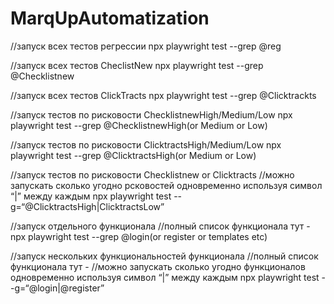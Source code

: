 # MarqUpAutomatization
//запуск всех тестов регрессии
npx playwright test --grep @reg

//запуск всех тестов CheclistNew
npx playwright test --grep @Checklistnew

//запуск всех тестов ClickTracts
npx playwright test --grep @Clicktrackts

//запуск тестов по рисковости ChecklistnewHigh/Medium/Low
npx playwright test --grep @ChecklistnewHigh(or Medium or Low)

//запуск тестов по рисковости ClicktractsHigh/Medium/Low
npx playwright test --grep @ClicktractsHigh(or Medium or Low)

//запуск тестов по рисковости Checklistnew or Clicktracts
//можно запускать сколько угодно рсковостей одновременно используя символ “|” между каждым
npx playwright test --g=“@ClicktractsHigh|ClicktractsLow”

//запуск отдельного функционала
//полный список функционала тут - 
npx playwright test --grep @login(or register or templates etc)

//запуск нескольких функциональностей функционала
//полный список функционала тут - 
//можно запускать сколько угодно функционалов одновременно используя символ “|” между каждым
npx playwright test --g=“@login|@register”
